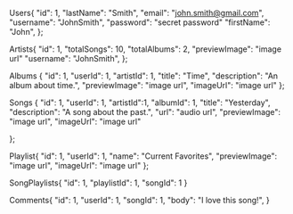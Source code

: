 Users{
    "id": 1,
    "lastName": "Smith",
    "email": "john.smith@gmail.com",
    "username": "JohnSmith",
    "password": "secret password"
    "firstName": "John",
};

Artists{
    "id": 1,
    "totalSongs": 10,
    "totalAlbums": 2,
    "previewImage": "image url"
    "username": "JohnSmith",
};

Albums {
    "id": 1,
    "userId": 1,
    "artistId": 1,
    "title": "Time",
    "description": "An album about time.",
    "previewImage": "image url",
    "imageUrl": "image url"
};

Songs {
    "id": 1,
    "userId": 1,
    "artistId":1,
    "albumId": 1,
    "title": "Yesterday",
    "description": "A song about the past.",
    "url": "audio url",
    "previewImage": "image url",
    "imageUrl": "image url"

};

Playlist{
    "id": 1,
    "userId": 1,
    "name": "Current Favorites",
    "previewImage": "image url",
    "imageUrl": "image url"
};

SongPlaylists{
    "id": 1,
    "playlistId": 1,
    "songId": 1
}

Comments{
    "id": 1,
    "userId": 1,
    "songId": 1,
    "body": "I love this song!",
}
